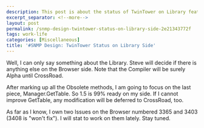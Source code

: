 ```yaml
---
description: This post is about the status of TwinTower on Library features.
excerpt_separator: <!--more-->
layout: post
permalink: /snmp-design-twintower-status-on-library-side-2e21343772f
tags: work-life
categories: [Miscellaneous]
title: '#SNMP Design: TwinTower Status on Library Side'
---
```

Well, I can only say something about the Library. Steve will decide if there is anything else on the Browser side. Note that the Compiler will be surely Alpha until CrossRoad.

After marking up all the Obsolete methods, I am going to focus on the last piece, Manager.GetTable. So 1.5 is 99% ready on my side. If I cannot improve GetTable, any modification will be deferred to CrossRoad, too.

As far as I know, I own two Issues on the Browser numbered 3365 and 3403 (3408 is "won't fix"). I will stat to work on them lately. Stay tuned.
<!--more-->

